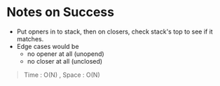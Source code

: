 # Notes on Success
+ Put opners in to stack, then on closers, check stack's
  top to see if it matches.
+ Edge cases would be 
  - no opener at all (unopend)
  - no closer at all (unclosed)

> Time : O(N) , Space : O(N)
